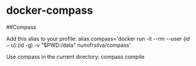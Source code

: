 # docker-compass

##Compass

Add this alias to your profile:
    alias compass='docker run -it --rm --user $(id -u):$(id -g) -v "$PWD:/data" nunofrsilva/compass'

Use compass in the current directory:
    compass compile
